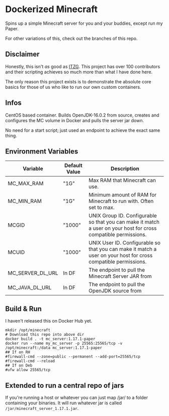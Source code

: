 # Dockerized Minecraft

Spins up a simple Minecraft server for you and your buddies, except run my Paper.

For other variations of this, check out the branches of this repo.

## Disclaimer

Honestly, this isn't *as* good as [ITZG](https://github.com/itzg/docker-minecraft-server). This project has over 100 contributors and their scripting achieves so much more than what I have done here.

The only reason this project exists is to demonstrate the absolute core basics for those of us who like to run our own custom containers.

## Infos

CentOS based container. Builds OpenJDK-16.0.2 from source, creates and configures the MC volume in Docker and pulls the server jar down.

No need for a start script; just used an endpoint to achieve the exact same thing.

## Environment Variables

| Variable              | Default Value | Description                                                                                                            |
|-----------------------|---------------|------------------------------------------------------------------------------------------------------------------------|
| MC_MAX_RAM            |"1G"           | Max RAM that Minecraft can use.                                                                                        |
| MC_MIN_RAM            |"1G"           | Minimum amount of RAM for Minecraft to run with. Often set to max.                                                     |
| MCGID                 |"1000"         | UNIX Group ID. Configurable so that you can make it match a user on your host for cross compatible permissions.        |
| MCUID                 |"1000"         | UNIX User ID. Configurable so that you can make it match a user on your host for cross compatible permissions.         |
| MC_SERVER_DL_URL      | In DF         | The endpoint to pull the Minecraft Server JAR from                                                                     |
| MC_JAVA_DL_URL        | In DF         | The endpoint to pull the OpenJDK source from                                                                           |

## Build & Run

I haven't released this on Docker Hub yet. 

```
mkdir /opt/minecraft
# Download this repo into above dir
docker build . -t mc_server:1.17.1-paper
docker run --name my_mc_server -p 25565:25565/tcp -v /opt/minecraft:/data mc_server:1.17.1-paper
## If on RH
#firewall-cmd --zone=public --permanent --add-port=25565/tcp
#firewall-cmd --reload
## If on Deb
#ufw allow 25565/tcp
```

## Extended to run a central repo of jars

If you're running a host or whatever you can just map /jar/ to a folder containing your binaries. It will run whatever jar is called `/jar/minecraft_server_1.17.1.jar`.